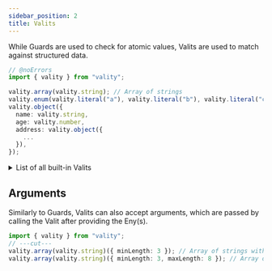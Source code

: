 ```yaml
---
sidebar_position: 2
title: Valits
---
```


While Guards are used to check for atomic values, Valits are used to match against structured data.

```ts twoslash
// @noErrors
import { vality } from "vality";

vality.array(vality.string); // Array of strings
vality.enum(vality.literal("a"), vality.literal("b"), vality.literal("c")); // Either "a", "b" or "c"
vality.object({
  name: vality.string,
  age: vality.number,
  address: vality.object({
    ...
  }),
});
```

<details>
  <summary>List of all built-in Valits</summary>
  <div>

Valits are slightly more complicated than Guards. They are defined in `vality.valits` as functions that accept Enys (don't worry, these will be explained on the next page) in a specific format (tuples accept `Eny[]`, objects accept `Record<string, Eny>` etc.). The `Valit<E extends Eny, O extends Record<string, any>>` type denotes is returned and describes a Valit with arguments `O`.

See [lib/valits.ts](https://github.com/jeengbe/vality/blob/master/src/lib/valits.ts#L8) for an up-to-date list of built-in Valits.

We know it's not cool simply referring to the source code, but it really is the best way of ensuring an updated list. But check it out, it really contains all you need to know!

  </div>
</details>

## Arguments

Similarly to Guards, Valits can also accept arguments, which are passed by calling the Valit after providing the Eny(s).

```ts twoslash
import { vality } from "vality";
// ---cut---
vality.array(vality.string)({ minLength: 3 }); // Array of strings with at least 3 elements
vality.array(vality.string)({ minLength: 3, maxLength: 8 }); // Array of strings with at least 3 and at most 8 elements
```
